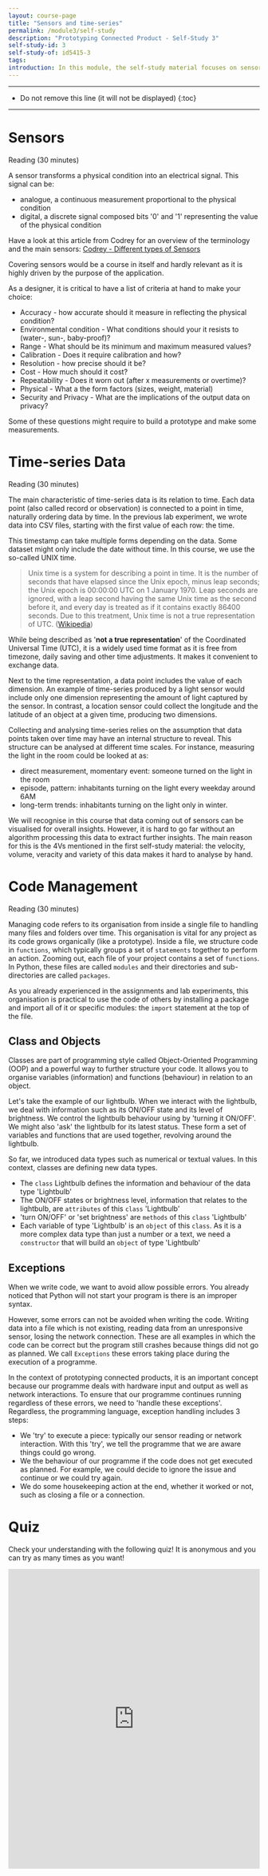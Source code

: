 ```yaml
---
layout: course-page
title: "Sensors and time-series"
permalink: /module3/self-study
description: "Prototyping Connected Product - Self-Study 3"
self-study-id: 3
self-study-of: id5415-3
tags:
introduction: In this module, the self-study material focuses on sensors and the data they generate in the form of time-series. We will explore the most common sensors with their challenges and opportunities. We will introduce the concept of events as data point inputs are ingested by the system and trigger actions. Finally, we will distinguish between different options of data processing.
---
```


---

* Do not remove this line (it will not be displayed)
{:toc}

---


# Sensors

<span class="mdi mdi-text-box-outline"></span> Reading (30 minutes)

A sensor transforms a physical condition into an electrical signal. This signal can be:

* analogue, a continuous measurement proportional to the physical condition
* digital, a discrete signal composed bits '0' and '1' representing the value of the physical condition

Have a look at this article from Codrey for an overview of the terminology and the main sensors:
[Codrey - Different types of Sensors](https://www.codrey.com/electronics/different-types-of-sensors/)

Covering sensors would be a course in itself and hardly relevant as it is highly driven by the purpose of the application.

As a designer, it is critical to have a list of criteria at hand to make your choice:

* Accuracy - how accurate should it measure in reflecting the physical condition?
* Environmental condition - What conditions should your it resists to (water-, sun-, baby-proof)?
* Range - What should be its minimum and maximum measured values?
* Calibration - Does it require calibration and how?
* Resolution - how precise should it be?
* Cost - How much should it cost?
* Repeatability - Does it worn out (after x measurements or overtime)?
* Physical - What a the form factors (sizes, weight, material)
* Security and Privacy - What are the implications of the output data on privacy?

Some of these questions might require to build a prototype and make some measurements.


# Time-series Data

<span class="mdi mdi-text-box-outline"></span> Reading (30 minutes)

The main characteristic of time-series data is its relation to time. Each data point (also called record or observation) is connected to a point in time, naturally ordering data by time. In the previous lab experiment, we wrote data into CSV files, starting with the first value of each row: the time.

This timestamp can take multiple forms depending on the data. Some dataset might only include the date without time. In this course, we use the so-called UNIX time. 

>Unix time is a system for describing a point in time. It is the number of seconds that have elapsed since the Unix epoch, minus leap seconds; the Unix epoch is 00:00:00 UTC on 1 January 1970. Leap seconds are ignored, with a leap second having the same Unix time as the second before it, and every day is treated as if it contains exactly 86400 seconds. Due to this treatment, Unix time is not a true representation of UTC. ([Wikipedia](https://en.wikipedia.org/wiki/Unix_time))

While being described as '__not a true representation__' of the Coordinated Universal Time (UTC), it is a widely used time format as it is free from timezone, daily saving and other time adjustments. It makes it convenient to exchange data.

Next to the time representation, a data point includes the value of each dimension. An example of time-series produced by a light sensor would include only one dimension representing the amount of light captured by the sensor. In contrast, a location sensor could collect the longitude and the latitude of an object at a given time, producing two dimensions.

Collecting and analysing time-series relies on the assumption that data points taken over time may have an internal structure to reveal. This structure can be analysed at different time scales. For instance, measuring the light in the room could be looked at as:

* direct measurement, momentary event: someone turned on the light in the room
* episode, pattern: inhabitants turning on the light every weekday around 6AM
* long-term trends: inhabitants turning on the light only in winter.

We will recognise in this course that data coming out of sensors can be visualised for overall insights. However, it is hard to go far without an algorithm processing this data to extract further insights. The main reason for this is the 4Vs mentioned in the first self-study material: the velocity, volume, veracity and variety of this data makes it hard to analyse by hand.

# Code Management

<span class="mdi mdi-text-box-outline"></span> Reading (30 minutes)

Managing code refers to its organisation from inside a single file to handling many files and folders over time. This organisation is vital for any project as its code grows organically (like a prototype). Inside a file, we structure code in `functions`, which typically groups a set of `statements` together to perform an action. Zooming out, each file of your project contains a set of `functions`. In Python, these files are called `modules` and their directories and sub-directories are called `packages`.

As you already experienced in the assignments and lab experiments, this organisation is practical to use the code of others by installing a package and import all of it or specific modules: the `import` statement at the top of the file.

## Class and Objects

Classes are part of programming style called Object-Oriented Programming (OOP) and a powerful way to further structure your code. It allows you to organise variables (information) and functions (behaviour) in relation to an object.

Let's take the example of our lightbulb. When we interact with the lightbulb, we deal with information such as its ON/OFF state and its level of brightness. We control the lightbulb behaviour using by 'turning it ON/OFF'. We might also 'ask' the lightbulb for its latest status. These form a set of variables and functions that are used together, revolving around the lightbulb. 

So far, we introduced data types such as numerical or textual values. In this context, classes are defining new data types.

* The `class` Lightbulb defines the information and behaviour of the data type 'Lightbulb'
* The ON/OFF states or brightness level, information that relates to the lightbulb, are `attributes` of this `class` 'Lightbulb'
* 'turn ON/OFF' or 'set brightness' are `methods` of this `class` 'Lightbulb'
* Each variable of type 'Lightbulb' is an `object` of this `class`. As it is a more complex data type than just a number or a text, we need a `constructor` that will build an `object` of type 'Lightbulb'

## Exceptions

When we write code, we want to avoid allow possible errors. You already noticed that Python will not start your program is there is an improper syntax.

However, some errors can not be avoided when writing the code. Writing data into a file which is not existing, reading data from an unresponsive sensor, losing the network connection. These are all examples in which the code can be correct but the program still crashes because things did not go as planned. We call `Exceptions` these errors taking place during the execution of a programme.

In the context of prototyping connected products, it is an important concept because our programme deals with hardware input and output as well as network interactions. To ensure that our programme continues running regardless of these errors, we need to 'handle these exceptions'. Regardless, the programming language, exception handling includes 3 steps:

* We 'try' to execute a piece: typically our sensor reading or network interaction. With this 'try', we tell the programme that we are aware things could go wrong.
* We the behaviour of our programme if the code does not get executed as planned. For example, we could decide to ignore the issue and continue or we could try again.
* We do some housekeeping action at the end, whether it worked or not, such as closing a file or a connection.

# Quiz

Check your understanding with the following quiz! It is anonymous and you can try as many times as you want!

<iframe width="640px" height= "600px" src= "https://forms.office.com/Pages/ResponsePage.aspx?id=TVJuCSlpMECM04q0LeCIe-EN8Fz6eUZIqbayPT_HeNhUMTIzN1M2QzNNUVhFOElYMThFSkFYOUtTTy4u&embed=true" frameborder= "0" marginwidth= "0" marginheight= "0" style= "border: none; max-width:100%; max-height:100vh" allowfullscreen webkitallowfullscreen mozallowfullscreen msallowfullscreen> </iframe>